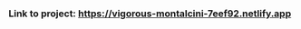 <h3>Link to project: <a href="https://vigorous-montalcini-7eef92.netlify.app">https://vigorous-montalcini-7eef92.netlify.app</a></h3>
